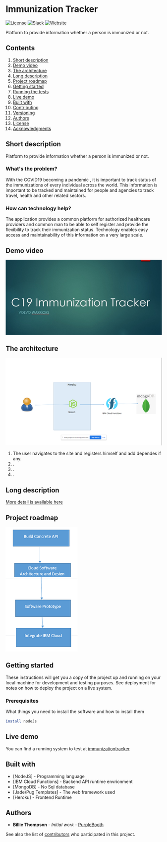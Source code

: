# Immunization Tracker

[![License](https://img.shields.io/badge/License-Apache2-blue.svg)](https://www.apache.org/licenses/LICENSE-2.0) [![Slack](https://img.shields.io/badge/Join-Slack-blue)](https://callforcode.org/slack) [![Website](https://img.shields.io/badge/View-Website-blue)](https://code-and-response.github.io/Project-Sample/)

Platform to provide information whether a person is immunized or not.

## Contents

1. [Short description](#short-description)
1. [Demo video](#demo-video)
1. [The architecture](#the-architecture)
1. [Long description](#long-description)
1. [Project roadmap](#project-roadmap)
1. [Getting started](#getting-started)
1. [Running the tests](#running-the-tests)
1. [Live demo](#live-demo)
1. [Built with](#built-with)
1. [Contributing](#contributing)
1. [Versioning](#versioning)
1. [Authors](#authors)
1. [License](#license)
1. [Acknowledgments](#acknowledgments)

## Short description

Platform to provide information whether a person is immunized or not.

### What's the problem?

With the COVID19 becoming a pandemic , it is important to track status of the immunizations of every individual across the world. This information is important to be tracked and maintained for people and agencies to track travel, health and other related sectors. 

### How can technology help?

The application provides a common platform for authorized healthcare providers and common man to be able to self register and provide the flexibility to track their immunization status. Technology enables easy access and maintainability of this information on a very large scale. 


## Demo video

[![Watch the video](https://github.com/farooqrizvia/immunizationtracker/blob/master/WhatsApp%20Image%202020-06-06%20at%205.05.46%20PM.jpeg)](https://youtu.be/OJrgpbCC78Q)

## The architecture

![Video transcription/translation app](https://github.com/farooqrizvia/immunizationtracker/blob/master/architecture.png)

1. The user navigates to the site and registers himself and add dependes if any.
2. .
3. .
4. .

## Long description

[More detail is available here](DESCRIPTION.md)

## Project roadmap

![Roadmap](https://github.com/farooqrizvia/immunizationtracker/blob/master/roadmap.PNG)

## Getting started

These instructions will get you a copy of the project up and running on your local machine for development and testing purposes. See deployment for notes on how to deploy the project on a live system.

### Prerequisites

What things you need to install the software and how to install them

```bash
install nodeJs
```

## Live demo

You can find a running system to test at [immunizationtracker](https://vworrior-immunitytracker-v1.herokuapp.com/)

## Built with

* [NodeJS] - Programming language
* [IBM Cloud Functions] - Backend API runtime envrionment
* [MongoDB] - No Sql database
* [Jade/Pug Templates] - The web framework used
* [Heroku] - Frontend Runtime



## Authors

* **Billie Thompson** - *Initial work* - [PurpleBooth](https://github.com/PurpleBooth)

See also the list of [contributors](https://github.com/Code-and-Response/Project-Sample/graphs/contributors) who participated in this project.

